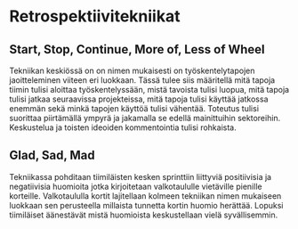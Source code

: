 # Retrospektiivitekniikat

## Start, Stop, Continue, More of, Less of Wheel

Tekniikan keskiössä on on nimen mukaisesti on työskentelytapojen jaoitteleminen viiteen eri luokkaan. Tässä tulee siis määritellä mitä tapoja tiimin tulisi aloittaa työskentelyssään, mistä tavoista tulisi luopua, mitä tapoja tulisi jatkaa seuraavissa projekteissa, mitä tapoja tulisi käyttää jatkossa enemmän sekä minkä tapojen käyttöä tulisi vähentää. Toteutus tulisi suorittaa piirtämällä ympyrä ja jakamalla se edellä mainittuihin sektoreihin. Keskustelua ja toisten ideoiden kommentointia tulisi rohkaista.

## Glad, Sad, Mad
Tekniikassa pohditaan tiimiläisten kesken sprinttiin liittyviä positiivisia ja negatiivisia huomioita jotka kirjoitetaan valkotaululle vietäville pienille korteille. Valkotaululla kortit lajitellaan kolmeen tekniikan nimen mukaiseen luokkaan sen perusteella millaista tunnetta kortin huomio herättää. Lopuksi tiimiläiset äänestävät mistä huomioista keskustellaan vielä syvällisemmin.
